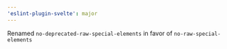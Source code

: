 ```yaml
---
'eslint-plugin-svelte': major
---
```


Renamed `no-deprecated-raw-special-elements` in favor of `no-raw-special-elements`
